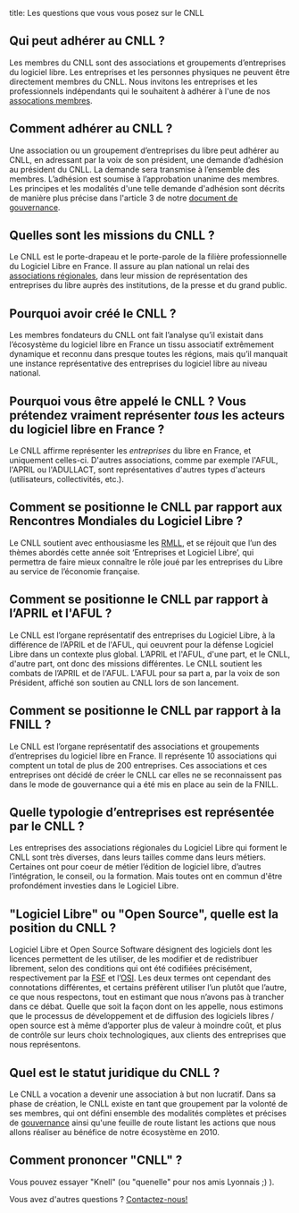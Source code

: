 title: Les questions que vous vous posez sur le CNLL

## Qui peut adhérer au CNLL ?

Les membres du CNLL sont des associations et groupements
d’entreprises du logiciel libre. Les entreprises et les personnes
physiques ne peuvent être directement membres du CNLL. Nous invitons
les entreprises et les professionnels indépendants qui le souhaitent
à adhérer à l'une de nos [assocations membres](/cnll/membres/ "Membres").

## Comment adhérer au CNLL ?

Une association ou un groupement d’entreprises du libre peut adhérer
au CNLL, en adressant par la voix de son président, une demande
d’adhésion au président du CNLL. La demande sera transmise à
l’ensemble des membres. L’adhésion est soumise à l’approbation
unanime des membres. Les principes et les modalités d'une telle
demande d'adhésion sont décrits de manière plus précise dans
l'article 3 de notre [document de
gouvernance](/cnll/statuts/ "Gouvernance").

## Quelles sont les missions du CNLL ?

Le CNLL est le porte-drapeau et le porte-parole de la filière
professionnelle du Logiciel Libre en France. Il assure au plan
national un relai des [associations
régionales](/cnll/membres/ "Membres"), dans leur mission de
représentation des entreprises du libre auprès des institutions, de
la presse et du grand public.

## Pourquoi avoir créé le CNLL ?

Les membres fondateurs du CNLL ont fait l’analyse qu’il existait
dans l’écosystème du logiciel libre en France un tissu associatif
extrêmement dynamique et reconnu dans presque toutes les régions,
mais qu’il manquait une instance représentative des entreprises du
logiciel libre au niveau national.

## Pourquoi vous être appelé le CNLL ? Vous prétendez vraiment représenter *tous* les acteurs du logiciel libre en France ?

Le CNLL affirme représenter les *entreprises* du libre en France, et
uniquement celles-ci. D'autres associations, comme par exemple
l'AFUL, l'APRIL ou l'ADULLACT, sont représentatives d'autres types
d'acteurs (utilisateurs, collectivités, etc.).

## Comment se positionne le CNLL par rapport aux Rencontres Mondiales du Logiciel Libre ?

Le CNLL soutient avec enthousiasme les
[RMLL](http://www.rmll.info/), et se réjouit que l’un des thèmes
abordés cette année soit ‘Entreprises et Logiciel Libre’, qui
permettra de faire mieux connaître le rôle joué par les entreprises
du Libre au service de l’économie française.

## Comment se positionne le CNLL par rapport à l’APRIL et l'AFUL ?

Le CNLL est l’organe représentatif des entreprises du Logiciel
Libre, à la différence de l’APRIL et de l'AFUL, qui oeuvrent pour la
défense Logiciel Libre dans un contexte plus global. L’APRIL et
l'AFUL, d'une part, et le CNLL, d'autre part, ont donc des missions
différentes. Le CNLL soutient les combats de l’APRIL et de l'AFUL.
L'AFUL pour sa part a, par la voix de son Président, affiché son
soutien au CNLL lors de son lancement.

## Comment se positionne le CNLL par rapport à la FNILL ?

Le CNLL est l’organe représentatif des associations et groupements
d’entreprises du logiciel libre en France. Il représente 10
associations qui comptent un total de plus de 200 entreprises. Ces
associations et ces entreprises ont décidé de créer le CNLL car
elles ne se reconnaissent pas dans le mode de gouvernance qui a été
mis en place au sein de la FNILL.

## Quelle typologie d’entreprises est représentée par le CNLL ?

Les entreprises des associations régionales du Logiciel Libre qui
forment le CNLL sont très diverses, dans leurs tailles comme dans
leurs métiers. Certaines ont pour coeur de métier l’édition de
logiciel libre, d’autres l’intégration, le conseil, ou la formation.
Mais toutes ont en commun d'être profondément investies dans le
Logiciel Libre.

## "Logiciel Libre" ou "Open Source", quelle est la position du CNLL ?

Logiciel Libre et Open Source Software désignent des logiciels dont
les licences permettent de les utiliser, de les modifier et de
redistribuer librement, selon des conditions qui ont été codifiées
précisément, respectivement par la [FSF](http://www.fsf.org/) et
l’[OSI](http://www.opensource.org/). Les deux termes ont cependant
des connotations différentes, et certains préfèrent utiliser l’un
plutôt que l’autre, ce que nous respectons, tout en estimant que
nous n’avons pas à trancher dans ce débat. Quelle que soit la façon
dont on les appelle, nous estimons que le processus de développement
et de diffusion des logiciels libres / open source est à même
d’apporter plus de valeur à moindre coût, et plus de contrôle sur
leurs choix technologiques, aux clients des entreprises que nous
représentons.

## Quel est le statut juridique du CNLL ?

Le CNLL a vocation a devenir une association à but non lucratif.
Dans sa phase de création, le CNLL existe en tant que groupement par
la volonté de ses membres, qui ont défini ensemble des modalités
complètes et précises de
[gouvernance](/cnll/statuts/ "Gouvernance")
ainsi qu'une feuille de route listant les actions que nous allons
réaliser au bénéfice de notre écosystème en 2010.

## Comment prononcer "CNLL" ?

Vous pouvez essayer "Knell" (ou "quenelle" pour nos amis Lyonnais ;)
).

Vous avez d'autres questions ? [Contactez-nous!](http://cnll.fr/contact)